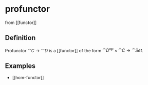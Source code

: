 # profunctor
from [[functor]]

## Definition
Profunctor $\cat{C} \to \cat{D}$ is a [[functor]] of the form $\cat{D}^{op} \times \cat{C} \to \cat{Set}$. 

## Examples
- [[hom-functor]]